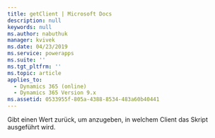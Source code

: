 ```yaml
---
title: getClient | Microsoft Docs
description: null
keywords: null
ms.author: nabuthuk
manager: kvivek
ms.date: 04/23/2019
ms.service: powerapps
ms.suite: ''
ms.tgt_pltfrm: ''
ms.topic: article
applies_to:
  - Dynamics 365 (online)
  - Dynamics 365 Version 9.x
ms.assetid: 0533955f-805a-4388-8534-483a60b40441
---
```


Gibt einen Wert zurück, um anzugeben, in welchem Client das Skript ausgeführt wird.